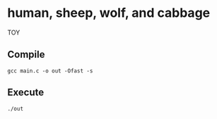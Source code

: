 # human, sheep, wolf, and cabbage
TOY

## Compile
```
gcc main.c -o out -Ofast -s
```

## Execute
```
./out
```
